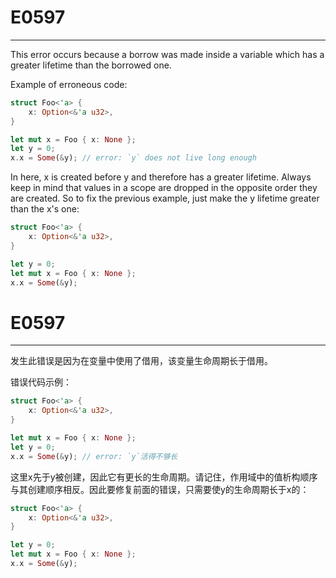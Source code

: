 # E0597

---


This error occurs because a borrow was made inside a variable which has a greater lifetime than the borrowed one.

Example of erroneous code:

```rust
struct Foo<'a> {
    x: Option<&'a u32>,
}

let mut x = Foo { x: None };
let y = 0;
x.x = Some(&y); // error: `y` does not live long enough
```

In here, x is created before y and therefore has a greater lifetime. Always keep in mind that values in a scope are dropped in the opposite order they are created. So to fix the previous example, just make the y lifetime greater than the x's one:

```rust
struct Foo<'a> {
    x: Option<&'a u32>,
}

let y = 0;
let mut x = Foo { x: None };
x.x = Some(&y);
```

# E0597

---

发生此错误是因为在变量中使用了借用，该变量生命周期长于借用。

错误代码示例：


```rust
struct Foo<'a> {
    x: Option<&'a u32>,
}

let mut x = Foo { x: None };
let y = 0;
x.x = Some(&y); // error: `y`活得不够长
```

这里x先于y被创建，因此它有更长的生命周期。请记住，作用域中的值析构顺序与其创建顺序相反。因此要修复前面的错误，只需要使y的生命周期长于x的：

```rust
struct Foo<'a> {
    x: Option<&'a u32>,
}

let y = 0;
let mut x = Foo { x: None };
x.x = Some(&y);
```
